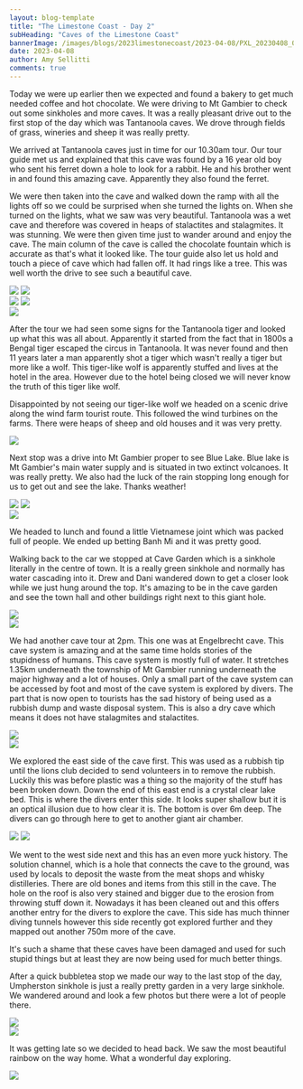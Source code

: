 ```yaml
---
layout: blog-template
title: "The Limestone Coast - Day 2"
subHeading: "Caves of the Limestone Coast"
bannerImage: /images/blogs/2023limestonecoast/2023-04-08/PXL_20230408_024515164~2.jpg
date: 2023-04-08
author: Amy Sellitti
comments: true
---
```


Today we were up earlier then we expected and found a bakery to get much needed coffee and hot chocolate. We were driving to Mt Gambier to check out some sinkholes and more caves. It was a really pleasant drive out to the first stop of the day which was Tantanoola caves. We drove through fields of grass, wineries and sheep it was really pretty. 

We arrived at Tantanoola caves just in time for our 10.30am tour. Our tour guide met us and explained that this cave was found by a 16 year old boy who sent his ferret down a hole to look for a rabbit. He and his brother went in and found this amazing cave. Apparently they also found the ferret. 

We were then taken into the cave and walked down the ramp with all the lights off so we could be surprised when she turned the lights on. When she turned on the lights, what we saw was very beautiful. Tantanoola was a wet cave and therefore was covered in heaps of stalactites and stalagmites. It was stunning. We were then given time just to wander around and enjoy the cave. The main column of the cave is called the chocolate fountain which is accurate as that's what it looked like. The tour guide also let us hold and touch a piece of cave which had fallen off. It had rings like a tree.  This was well worth the drive to see such a beautiful cave. 

<div class="grid-2c">
  <img src="/images/blogs/2023limestonecoast/2023-04-08/PXL_20230408_011247149.jpg"/>
  <img src="/images/blogs/2023limestonecoast/2023-04-08/PXL_20230408_011646375.jpg"/>
</div>
<div class="grid-2c">
  <img src="/images/blogs/2023limestonecoast/2023-04-08/PXL_20230408_011822520.jpg"/>
  <img src="/images/blogs/2023limestonecoast/2023-04-08/PXL_20230408_012122621~2.jpg"/>
</div>
<div class="center-image"><img src="/images/blogs/2023limestonecoast/2023-04-08/PXL_20230408_012410339.jpg" /></div>

After the tour we had seen some signs for the Tantanoola tiger and looked up what this was all about. Apparently it started from the fact that in 1800s a Bengal tiger escaped the circus in Tantanoola. It was never found and then 11 years later a man apparently shot a tiger which wasn't really a tiger but more like a wolf. This tiger-like wolf is apparently stuffed and lives at the hotel in the area. However due to the hotel being closed we will never know the truth of this tiger like wolf.

Disappointed by not seeing our tiger-like wolf we headed on a scenic drive along the wind farm tourist route. This followed the wind turbines on the farms. There were heaps of sheep and old houses and it was very pretty. 

<div class="center-image"><img src="/images/blogs/2023limestonecoast/2023-04-08/PXL_20230408_015241221.jpg" /></div>


Next stop was a drive into Mt Gambier proper to see Blue Lake. Blue lake is Mt Gambier's main water supply and is situated in two extinct volcanoes. It was really pretty. We also had the luck of the rain stopping long enough for us to get out and see the lake. Thanks weather!

<div class="grid-2c">
  <img src="/images/blogs/2023limestonecoast/2023-04-08/PXL_20230408_024515164~2.jpg"/>
  <img src="/images/blogs/2023limestonecoast/2023-04-08/PXL_20230408_024801891.jpg"/>
</div>
<div class="center-image"><img src="/images/blogs/2023limestonecoast/2023-04-08/PXL_20230408_024809573.jpg" /></div>

We headed to lunch and found a little Vietnamese joint which was packed full of people. We ended up betting Banh Mi and it was pretty good. 

Walking back to the car we stopped at Cave Garden which is a sinkhole literally in the centre of town. It is a really green sinkhole and normally has water cascading into it. Drew and Dani wandered down to get a closer look while we just hung around the top. It's amazing to be in the cave garden and see the town hall and other buildings right next to this giant hole. 

<div class="center-image"><img src="/images/blogs/2023limestonecoast/2023-04-08/PXL_20230408_035149286.jpg" /></div>
<div class="center-image"><img src="/images/blogs/2023limestonecoast/2023-04-08/PXL_20230408_035404935.jpg" /></div>

We had another cave tour at 2pm. This one was at Engelbrecht cave. This cave system is amazing and at the same time holds stories of the stupidness of humans. This cave system is mostly full of water. It stretches 1.35km underneath the township of Mt Gambier running underneath the major highway and a lot of houses. Only a small part of the cave system can be accessed by foot and most of the cave system is explored by divers.  The part that is now open to tourists has the sad history of being used as a rubbish dump and waste disposal system. This is also a dry cave which means it does not have stalagmites and stalactites. 

<div class="center-image"><img src="/images/blogs/2023limestonecoast/2023-04-08/PXL_20230408_043758343.jpg" /></div>
<div class="center-image"><img src="/images/blogs/2023limestonecoast/2023-04-08/PXL_20230408_043923489.jpg" /></div>

We explored the east side of the cave first. This was used as a rubbish tip until the lions club decided to send volunteers in to remove the rubbish. Luckily this was before plastic was a thing so the majority of the stuff has been broken down. Down the end of this east end is a crystal clear lake bed. This is where the divers enter this side. It looks super shallow but it is an optical illusion due to how clear it is. The bottom is over 6m deep. The divers can go through here to get to another giant air chamber. 

<div class="grid-2c">
  <img src="/images/blogs/2023limestonecoast/2023-04-08/PXL_20230408_044719066.jpg"/>
  <img src="/images/blogs/2023limestonecoast/2023-04-08/PXL_20230408_045051886.MP.jpg"/>
</div>

We went to the west side next and this has an even more yuck history. The solution channel, which is a hole that connects the cave to the ground, was used by locals to deposit the waste from the meat shops and whisky distilleries. There are old bones and items from this still in the cave. The hole on the roof is also very stained and bigger due to the erosion from throwing stuff down it. Nowadays it has been cleaned out and this offers another entry for the divers to explore the cave. This side has much thinner diving tunnels however this side recently got explored further and they mapped out another 750m more of the cave. 

It's such a shame that these caves have been damaged and used for such stupid things but at least they are now being used for much better things.

After a quick bubbletea stop we made our way to the last stop of the day, Umpherston sinkhole is just a really pretty garden in a very large sinkhole. We wandered around and look a few photos but there were a lot of people there. 

<div class="center-image"><img src="/images/blogs/2023limestonecoast/2023-04-08/PXL_20230408_060016796.jpg" /></div>
<div class="center-image"><img src="/images/blogs/2023limestonecoast/2023-04-08/PXL_20230408_060322331.jpg" /></div>

It was getting late so we decided to head back. We saw the most beautiful rainbow on the way home. What a wonderful day exploring. 

<div class="center-image"><img src="/images/blogs/2023limestonecoast/2023-04-08/PXL_20230408_073108191.jpg" /></div>

